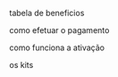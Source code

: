 tabela de beneficios

como efetuar o pagamento

como funciona a ativação

os kits

<!-- 
# vips.md é possivel ter mais de um vip

- é possivel ter mais de um vip

- o vip que nao estiver em uso, fica pausado e não consome os dias

- se comprado vips iguais, os dias são somados

## Ametista

### - Comandos

| Comando                                  | Descrição                             |
|:-----------------------------------------|:--------------------------------------|
| /bla &lt;blabla&gt;                       | Bla bla bla                           |
| /bla &lt;blabla&gt;                       | Bla bla bla                           |
| /bla &lt;blabla&gt;                       | Bla bla bla                           |

### - Kit Ativação

| Capacete                          | Peitoral                   | Calças                     | Botas                   |
|:----------------------------------|:---------------------------|:---------------------------|:------------------------|
| Remendo                           | Remendo                    | Remendo                    | Remendo                 |
| Durabilidade III                  | Durabilidade III           | Durabilidade III           | Durabilidade III        |
| Proteção IV                       | Proteção IV                | Proteção IV                | Proteção IV             |
| Afinidade aquática                | Espinhos III               | Passos furtivos III        | Passos profundos III    |
| Respiração III                    |                            |                            | Peso-pena IV            |

| Espada                    | Picareta                   | Machado                     | Pá                     |
|:--------------------------|:---------------------------|:---------------------------|:------------------------|
| Remendo                   | Remendo                    | Remendo                    | Remendo                 |
| Durabilidade III          | Durabilidade III           | Durabilidade III           | Durabilidade III        |
| Ruína dos artrópodes III  | Eficiência III             | Eficiência III             | Eficiência III          |
| Aspecto flamejante II     | Fortuna III                | Fortuna III                | Fortuna III             |
| Repulsão II               |                            |                            |                         |
| Saque II                  |                            |                            |                         |
| Afiação IV                |                            |                            |                         |
| Alcance III               |                            |                            |                         |

### - Kit Diario

blablabla

### - Kit Semanal

blablabla

## Diamante

### - Comandos

| Comando                                  | Descrição                             |
|:-----------------------------------------|:--------------------------------------|
| /bla &lt;blabla&gt;                       | Bla bla bla                           |
| /bla &lt;blabla&gt;                       | Bla bla bla                           |
| /bla &lt;blabla&gt;                       | Bla bla bla                           |

### - Kit Ativação

| Capacete                          | Peitoral                   | Calças                     | Botas                   |
|:----------------------------------|:---------------------------|:---------------------------|:------------------------|
| Remendo                           | Remendo                    | Remendo                    | Remendo                 |
| Durabilidade V                    | Durabilidade V             | Durabilidade V             | Durabilidade V          |
| Proteção VI                       | Proteção VI                | Proteção VI                | Proteção VI             |
| Afinidade aquática                | Espinhos V                 | Passos furtivos V          | Passos profundos V      |
| Respiração V                      |                            |                            | Peso-pena  V            |

| Espada                    | Picareta                   | Machado                    | Pá                      | Enxada                  |
|:--------------------------|:---------------------------|:---------------------------|:------------------------|:------------------------|
| Remendo                   | Remendo                    | Remendo                    | Remendo                 | Remendo                 |
| Durabilidade V            | Durabilidade V             | Durabilidade V             | Durabilidade V          | Durabilidade V          |
| Ruína dos artrópodes V    | Eficiência IV              | Eficiência IV              | Eficiência IV           | Eficiência IV           |
| Aspecto flamejante II     | Fortuna IV                 | Fortuna IV                 | Fortuna IV              | Fortuna IV              |
| Repulsão III              |                            |                            |                         |                         |
| Saque IV                  |                            |                            |                         |                         |
| Afiação VI                |                            |                            |                         |                         |
| Julgamento V              |                            |                            |                         |                         |
| Alcance V                 |                            |                            |                         |                         |

### - Kit Diario

blablabla

### - Kit Semanal

blablabla

## Neterita

### - Comandos

| Comando                                  | Descrição                             |
|:-----------------------------------------|:--------------------------------------|
| /bla &lt;blabla&gt;                       | Bla bla bla                           |
| /bla &lt;blabla&gt;                       | Bla bla bla                           |
| /bla &lt;blabla&gt;                       | Bla bla bla                           |

### - Kit Ativação

| Capacete                          | Peitoral                   | Calças                     | Botas                   |
|:----------------------------------|:---------------------------|:---------------------------|:------------------------|
| Remendo                           | Remendo                    | Remendo                    | Remendo                 |
| Durabilidade VI                   | Durabilidade VI            | Durabilidade VI            | Durabilidade VI         |
| Proteção VIII                     | Proteção VIII              | Proteção VIII              | Proteção VIII           |
| Afinidade aquática                | Espinhos VI                | Passos furtivos VI         | Passos profundos VI     |
| Respiração VI                     |                            |                            | Peso-pena  V            |

| Espada                    | Picareta                   | Machado                    | Pá                      | Enxada                  |
|:--------------------------|:---------------------------|:---------------------------|:------------------------|:------------------------|
| Remendo                   | Remendo                    | Remendo                    | Remendo                 | Remendo                 |
| Durabilidade VI           | Durabilidade VI            | Durabilidade VI            | Durabilidade VI         | Durabilidade VI         |
| Ruína dos artrópodes VI   | Eficiência VI              | Eficiência VI              | Eficiência VI           | Eficiência VI           |
| Aspecto flamejante III    | Fortuna VI                 | Fortuna VI                 | Fortuna VI              | Fortuna VI              |
| Repulsão V                |                            |                            |                         |                         |
| Saque VI                  |                            |                            |                         |                         |
| Afiação VII               |                            |                            |                         |                         |
| Julgamento VI             |                            |                            |                         |                         |
| Alcance VI                |                            |                            |                         |                         |

### - Kit Diario

blablabla

### - Kit Semanal

blablabla -->